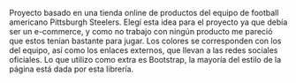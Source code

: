 Proyecto basado en una tienda online de productos del equipo de football americano Pittsburgh Steelers.
Elegí esta idea para el proyecto ya que debía ser un e-commerce, y como no trabajo con ningún producto me pareció que estos tenían bastante para jugar.
Los colores se corresponden con los del equipo, así como los enlaces externos, que llevan a las redes sociales oficiales.
Lo que utilizo como extra es Bootstrap, la mayoría del estilo de la página está dada por esta librería.
